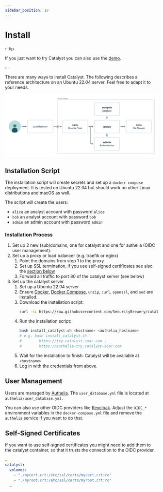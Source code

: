 ```yaml
---
sidebar_position: 10
---
```


# Install

:::tip

If you just want to try Catalyst you can also use the [demo](/demo).

:::

There are many ways to install Catalyst. The following describes a reference architecture on an Ubuntu 22.04 server.
Feel free to adapt it to your needs.

![Reference architecture for catalyst](reference_architecture.png)

## Installation Script

The installation script will create secrets and set up a `docker compose` deployment.
It is tested on Ubuntu 22.04 but should work on other Linux distributions and macOS as well.

The script will create the users:

- `alice` an analyst account with password `alice`
- `bob` an analyst account with password `bob`
- `admin` an admin account with password `admin`

### Installation Process

1. Set up 2 new (sub)domains, one for catalyst and one for authelia (OIDC user management).
2. Set up a proxy or load balancer (e.g. traefik or nginx)
   1. Point the domains from step 1 to the proxy
   2. Set up SSL termination, if you use self-signed certificates see also the [section below](#self-signed-certificates)
   3. Forward all traffic to port 80 of the catalyst server (see below) 
3. Set up the catalyst server
   1. Set up a Ubuntu 22.04 server
   2. Ensure [Docker](https://docs.docker.com/engine/install/),
      [Docker Compose](https://docs.docker.com/compose/install/),
      `unzip`, `curl`, `openssl`, and `sed` are installed.
   3. Download the installation script:
      ```bash
      curl -sL https://raw.githubusercontent.com/SecurityBrewery/catalyst-setup/v0.10.1/install_catalyst.sh -o install_catalyst.sh
      ```
   4. Run the installation script:
      ```bash
      bash install_catalyst.sh <hostname> <authelia_hostname>
      # e.g. bash install_catalyst.sh \
      #        https://try.catalyst-soar.com \
      #        https://authelia-try.catalyst-soar.com
      ```
   5. Wait for the installation to finish. Catalyst will be available at `<hostname>`.
   6. Log in with the credentials from above.

## User Management

Users are managed by [Authelia](https://www.authelia.com/).
The `user_database.yml` file is located at `authelia/user_database.yml`.

You can also use other OIDC providers like [Keycloak](https://www.keycloak.org/).
Adjust the `OIDC_*` environment variables in the `docker-compose.yml` file and remove the `authelia` service if you want
to do that.

## Self-Signed Certificates

If you want to use self-signed certificates you might need to add them to the catalyst container,
so that it trusts the connection to the OIDC provider.

```yaml
…
catalyst:
  volumes:
    - "./mycert.crt:/etc/ssl/certs/mycert.crt:ro"
    - "./myroot.crt:/etc/ssl/certs/myroot.crt:ro"
  …
```
